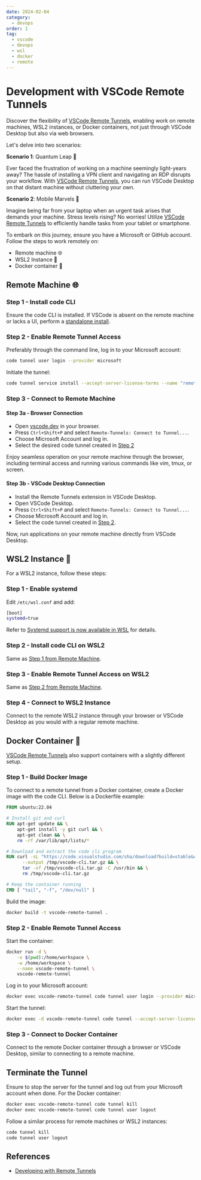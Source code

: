 ```yaml
---
date: 2024-02-04
category:
  - devops
order: 1
tag:
  - vscode
  - devops
  - wsl
  - docker
  - remote
---
```


# Development with VSCode Remote Tunnels

Discover the flexibility of [VSCode Remote Tunnels][remote-tunnels], enabling work on remote
machines, WSL2 instances, or Docker containers, not just through VSCode Desktop but also via web
browsers.

Let's delve into two scenarios:

**Scenario 1**: Quantum Leap 🌌

Ever faced the frustration of working on a machine seemingly light-years away? The hassle of
installing a VPN client and navigating an RDP disrupts your workflow. With [VSCode Remote
Tunnels][remote-tunnels], you can run VSCode Desktop on that distant machine without cluttering your
own.

**Scenario 2**: Mobile Marvels 📲

Imagine being far from your laptop when an urgent task arises that demands your machine. Stress
levels rising? No worries! Utilize [VSCode Remote Tunnels][remote-tunnels] to efficiently handle
tasks from your tablet or smartphone.

To embark on this journey, ensure you have a Microsoft or GitHub account. Follow the steps to work
remotely on:

- Remote machine 🌐
- WSL2 Instance 🚧
- Docker container 🐋

## Remote Machine 🌐

### Step 1 - Install code CLI

Ensure the code CLI is installed. If VSCode is absent on the remote machine or lacks a UI, perform a
[standalone install].

### Step 2 - Enable Remote Tunnel Access

Preferably through the command line, log in to your Microsoft account:

```bash
code tunnel user login --provider microsoft
```

Initiate the tunnel:

```bash
code tunnel service install --accept-server-license-terms --name "remote-tunnel"
```

### Step 3 - Connect to Remote Machine

#### Step 3a - Browser Connection

- Open [vscode.dev] in your browser.
- Press `Ctrl+Shift+P` and select `Remote-Tunnels: Connect to Tunnel...`.
- Choose Microsoft Account and log in.
- Select the desired code tunnel created in [Step 2](#step-2---enable-remote-tunnel-access)

Enjoy seamless operation on your remote machine through the browser, including terminal access and
running various commands like vim, tmux, or screen.

#### Step 3b - VSCode Desktop Connection

- Install the Remote Tunnels extension in VSCode Desktop.
- Open VSCode Desktop.
- Press `Ctrl+Shift+P` and select `Remote-Tunnels: Connect to Tunnel...`.
- Choose Microsoft Account and log in.
- Select the code tunnel created in [Step 2](#step-2---enable-remote-tunnel-access).

Now, run applications on your remote machine directly from VSCode Desktop.

## WSL2 Instance 🚧

For a WSL2 instance, follow these steps:

### Step 1 - Enable systemd

Edit `/etc/wsl.conf` and add:

```bash
[boot]
systemd=true
```

Refer to [Systemd support is now available in WSL][systemd-in-wsl] for details.

### Step 2 - Install code CLI on WSL2

Same as [Step 1 from Remote Machine](#step-1---install-code-cli).

### Step 3 - Enable Remote Tunnel Access on WSL2

Same as [Step 2 from Remote Machine](#step-2---enable-remote-tunnel-access).

### Step 4 - Connect to WSL2 Instance

Connect to the remote WSL2 instance through your browser or VSCode Desktop as you would with a
regular remote machine.

## Docker Container 🐋

[VSCode Remote Tunnels][remote-tunnels] also support containers with a slightly different setup.

### Step 1 - Build Docker Image

To connect to a remote tunnel from a Docker container, create a Docker image with the code CLI.
Below is a Dockerfile example:

```dockerfile
FROM ubuntu:22.04

# Install git and curl
RUN apt-get update && \
    apt-get install -y git curl && \
    apt-get clean && \
    rm -rf /var/lib/apt/lists/*

# Download and extract the code cli program
RUN curl -sL "https://code.visualstudio.com/sha/download?build=stable&os=cli-alpine-x64" \
      --output /tmp/vscode-cli.tar.gz && \
      tar -xf /tmp/vscode-cli.tar.gz -C /usr/bin && \
      rm /tmp/vscode-cli.tar.gz

# Keep the container running
CMD [ "tail", "-f", "/dev/null" ]
```

Build the image:

```bash
docker build -t vscode-remote-tunnel .
```

### Step 2 - Enable Remote Tunnel Access

Start the container:

```bash
docker run -d \
    -v $(pwd):/home/workspace \
    -w /home/workspace \
    --name vscode-remote-tunnel \
    vscode-remote-tunnel
```

Log in to your Microsoft account:

```bash
docker exec vscode-remote-tunnel code tunnel user login --provider microsoft
```

Start the tunnel:

```bash
docker exec -d vscode-remote-tunnel code tunnel --accept-server-license-terms --name "docker-tunnel"
```

### Step 3 - Connect to Docker Container

Connect to the remote Docker container through a browser or VSCode Desktop, similar to connecting to
a remote machine.

## Terminate the Tunnel

Ensure to stop the server for the tunnel and log out from your Microsoft account when done. For the
Docker container:

```bash
docker exec vscode-remote-tunnel code tunnel kill
docker exec vscode-remote-tunnel code tunnel user logout
```

Follow a similar process for remote machines or WSL2 instances:

```bash
code tunnel kill
code tunnel user logout
```

## References

- [Developing with Remote Tunnels][remote-tunnels]

[remote-tunnels]: https://code.visualstudio.com/docs/remote/tunnels
[standalone install]: https://code.visualstudio.com/#alt-downloads
[systemd-in-wsl]: https://devblogs.microsoft.com/commandline/systemd-support-is-now-available-in-wsl/
[usage-limits]: https://code.visualstudio.com/docs/remote/tunnels#_are-there-usage-limits-for-the-tunneling-service
[vscode.dev]: https://vscode.dev
